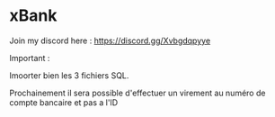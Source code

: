 # xBank

Join my discord here :
https://discord.gg/Xvbgdqpyye

Important :

Imoorter bien les 3 fichiers SQL.

Prochainement il sera possible d'effectuer un virement au numéro de compte bancaire et pas a l'ID

